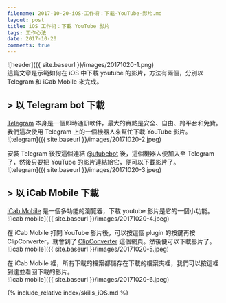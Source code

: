 ```yaml
---
filename: 2017-10-20-iOS-工作術：下載-YouTube-影片.md
layout: post
title: iOS 工作術：下載 YouTube 影片
tags: 工作心法
date: 2017-10-20
comments: true
---
```


![header]({{ site.baseurl }}/images/20171020-1.png)  
這篇文章是示範如何在 iOS 中下載 youtube 的影片，方法有兩個，分別以 Telegram 和 iCab Mobile 來完成。

## > 以 Telegram bot 下載
[Telegram](https://web.telegram.org/) 本身是一個即時通訊軟件，最大的賣點是安全、自由、跨平台和免費。我們這次使用 Telegram 上的一個機器人來幫忙下載 YouTube 影片。  
![telegram]({{ site.baseurl }}/images/20171020-2.jpeg)

安裝 Telegram 後按這個連結 [@utubebot](https://telegram.me/utubebot) 後，這個機器人便加入至 Telegram 了，然後只要把 YouTube 的影片連結給它，便可以下載影片了。  
![telegram]({{ site.baseurl }}/images/20171020-3.jpeg)

## > 以 iCab Mobile 下載
[iCab Mobile](http://icab-mobile.de/) 是一個多功能的瀏覽器，下載 youtube 影片是它的一個小功能。  
![icab mobile]({{ site.baseurl }}/images/20171020-4.jpeg)

在 iCab Mobile 打開 YouTube 影片後，可以按這個 plugin 的按鍵再按 ClipConverter，就會到了 [ClipConverter](http://clipconverter.cc) 這個網頁。然後便可以下載影片了。  
![icab mobile]({{ site.baseurl }}/images/20171020-5.jpeg)

在 iCab Mobile 裡，所有下載的檔案都儲存在下載的檔案夾裡，我們可以按這裡到達並看回下載的影片。  
![icab mobile]({{ site.baseurl }}/images/20171020-6.jpeg)

{% include_relative index/skills_iOS.md %}
